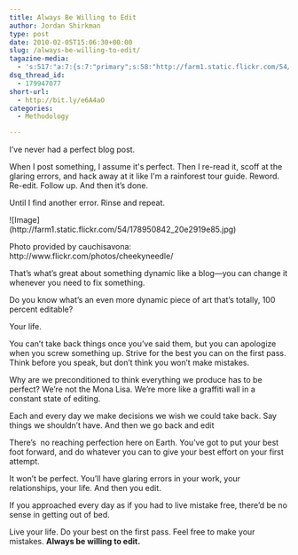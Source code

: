 ```yaml
---
title: Always Be Willing to Edit
author: Jordan Shirkman
type: post
date: 2010-02-05T15:06:30+00:00
slug: /always-be-willing-to-edit/
tagazine-media:
  - 's:517:"a:7:{s:7:"primary";s:58:"http://farm1.static.flickr.com/54/178950842_20e2919e85.jpg";s:6:"images";a:1:{s:58:"http://farm1.static.flickr.com/54/178950842_20e2919e85.jpg";a:6:{s:8:"file_url";s:58:"http://farm1.static.flickr.com/54/178950842_20e2919e85.jpg";s:5:"width";s:3:"500";s:6:"height";s:3:"333";s:4:"type";s:5:"image";s:4:"area";s:6:"166500";s:9:"file_path";s:0:"";}}s:6:"videos";a:0:{}s:11:"image_count";s:1:"1";s:6:"author";s:7:"9185402";s:7:"blog_id";s:7:"8870934";s:9:"mod_stamp";s:19:"2010-02-05 15:07:10";}";'
dsq_thread_id:
  - 179947077
short-url:
  - http://bit.ly/e6A4aO
categories:
  - Methodology

---
```

I’ve never had a perfect blog post.

When I post something, I assume it's perfect. Then I re-read it, scoff at the glaring errors, and hack away at it like I'm a rainforest tour guide. Reword. Re-edit. Follow up. And then it’s done.

Until I find another error. Rinse and repeat.

<div style="width: 460px" class="wp-caption aligncenter">
  ![Image](http://farm1.static.flickr.com/54/178950842_20e2919e85.jpg)
  
  <p class="wp-caption-text">
    Photo provided by cauchisavona: http://www.flickr.com/photos/cheekyneedle/
  </p>
</div>

That’s what’s great about something dynamic like a blog—you can change it whenever you need to fix something.

Do you know what’s an even more dynamic piece of art that’s totally, 100 percent editable?

Your life.

You can’t take back things once you’ve said them, but you can apologize when you screw something up. Strive for the best you can on the first pass. Think before you speak, but don’t think you won’t make mistakes.

Why are we preconditioned to think everything we produce has to be perfect? We’re not the Mona Lisa. We’re more like a graffiti wall in a constant state of editing.

Each and every day we make decisions we wish we could take back. Say things we shouldn’t have. And then we go back and edit

There’s  no reaching perfection here on Earth. You’ve got to put your best foot forward, and do whatever you can to give your best effort on your first attempt.

It won’t be perfect. You’ll have glaring errors in your work, your relationships, your life. And then you edit.

If you approached every day as if you had to live mistake free, there’d be no sense in getting out of bed.

Live your life. Do your best on the first pass. Feel free to make your mistakes. **Always be willing to edit.**